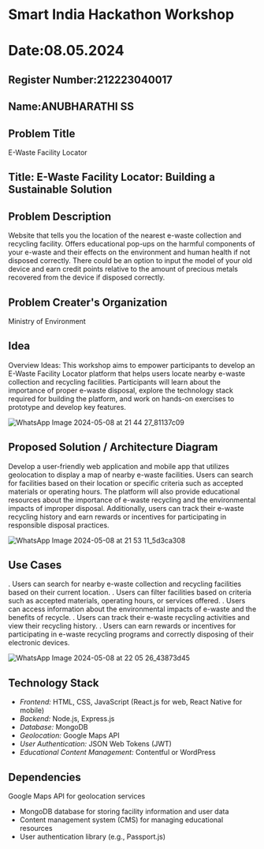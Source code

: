 # Smart India Hackathon Workshop
# Date:08.05.2024
## Register Number:212223040017
## Name:ANUBHARATHI SS
## Problem Title
E-Waste Facility Locator

## Title: E-Waste Facility Locator: Building a Sustainable Solution
## Problem Description
Website that tells you the location of the nearest e-waste collection and recycling facility. Offers educational pop-ups on the harmful components of your e-waste and their effects on the environment and human health if not disposed correctly. There could be an option to input the model of your old device and earn credit points relative to the amount of precious metals recovered from the device if disposed correctly.
## Problem Creater's Organization
Ministry of Environment

## Idea
Overview Ideas:
This workshop aims to empower participants to develop an E-Waste Facility Locator platform that helps users locate nearby e-waste collection and recycling facilities. Participants will learn about the importance of proper e-waste disposal, explore the technology stack required for building the platform, and work on hands-on exercises to prototype and develop key features.

![WhatsApp Image 2024-05-08 at 21 44 27_81137c09](https://github.com/23012653/SIHPS/assets/150777517/54b2a238-fd98-45c0-a7a9-56da9f7b457a)



## Proposed Solution / Architecture Diagram
Develop a user-friendly web application and mobile app that utilizes geolocation to display a map of nearby e-waste facilities. Users can search for facilities based on their location or specific criteria such as accepted materials or operating hours. The platform will also provide educational resources about the importance of e-waste recycling and the environmental impacts of improper disposal. Additionally, users can track their e-waste recycling history and earn rewards or incentives for participating in responsible disposal practices.

![WhatsApp Image 2024-05-08 at 21 53 11_5d3ca308](https://github.com/23012653/SIHPS/assets/150777517/0c9a23f4-2035-489c-9354-65ece003a0f5)


## Use Cases
. Users can search for nearby e-waste collection and recycling facilities based on their current location.
. Users can filter facilities based on criteria such as accepted materials, operating hours, or services offered.
. Users can access information about the environmental impacts of e-waste and the benefits of recycle. 
. Users can track their e-waste recycling activities and view their recycling history.
. Users can earn rewards or incentives for participating in e-waste recycling programs and correctly disposing of their electronic devices.

![WhatsApp Image 2024-05-08 at 22 05 26_43873d45](https://github.com/23012653/SIHPS/assets/150777517/9d1f2bd9-9a46-4d65-8e3a-c68dbbc01708)


## Technology Stack
- *Frontend:* HTML, CSS, JavaScript (React.js for web, React Native for mobile)
- *Backend:* Node.js, Express.js
- *Database:* MongoDB
- *Geolocation:* Google Maps API
- *User Authentication:* JSON Web Tokens (JWT)
- *Educational Content Management:* Contentful or WordPress


## Dependencies
Google Maps API for geolocation services
- MongoDB database for storing facility information and user data
- Content management system (CMS) for managing educational resources
- User authentication library (e.g., Passport.js)
